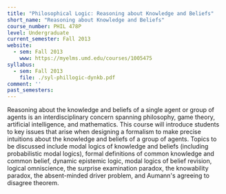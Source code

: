 ```yaml
---
title: "Philosophical Logic: Reasoning about Knowledge and Beliefs"
short_name: "Reasoning about Knowledge and Beliefs"
course_number: PHIL 478P
level: Undergraduate
current_semester: Fall 2013
website:
  - sem: Fall 2013
    www: https://myelms.umd.edu/courses/1005475
syllabus:
  - sem: Fall 2013
    file: ./syl-phillogic-dynkb.pdf
comment: ''
past_semesters:
---
```


Reasoning about the knowledge and beliefs of a single agent or group of agents is an interdisciplinary concern spanning philosophy, game theory, artificial intelligence, and mathematics.  This course will introduce students to key issues that arise when designing a formalism to make precise intuitions about the knowledge and beliefs of a group of agents.  Topics to be discussed include modal logics of knowledge and beliefs (including probabilistic modal logics), formal definitions of common knowledge and common belief, dynamic epistemic logic, modal logics of belief revision, logical omniscience, the surprise examination paradox, the knowability paradox, the absent-minded driver problem, and Aumann's agreeing to disagree theorem.